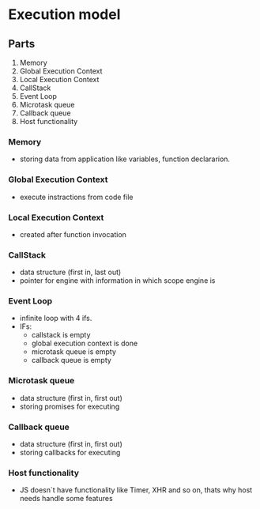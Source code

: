 # Execution model

## Parts

1. Memory
2. Global Execution Context
3. Local Execution Context
4. CallStack
5. Event Loop
6. Microtask queue
7. Callback queue
8. Host functionality

### Memory

- storing data from application like variables, function declararion.

### Global Execution Context

- execute instractions from code file

### Local Execution Context

- created after function invocation

### CallStack

- data structure (first in, last out)
- pointer for engine with information in which scope engine is

### Event Loop

- infinite loop with 4 ifs.
- IFs:
  - callstack is empty
  - global execution context is done
  - microtask queue is empty
  - callback queue is empty

### Microtask queue

- data structure (first in, first out)
- storing promises for executing

### Callback queue

- data structure (first in, first out)
- storing callbacks for executing

### Host functionality

- JS doesn`t have functionality like Timer, XHR and so on, thats why host needs handle some features

